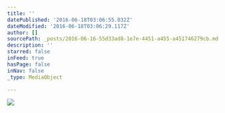 ```yaml
---
title: ''
datePublished: '2016-06-18T03:06:55.032Z'
dateModified: '2016-06-18T03:06:29.117Z'
author: []
sourcePath: _posts/2016-06-16-55d33ad8-1e7e-4451-a455-a451746279cb.md
description: ''
starred: false
inFeed: true
hasPage: false
inNav: false
_type: MediaObject

---
```

![](https://the-grid-user-content.s3-us-west-2.amazonaws.com/59b39269-301f-4d2b-a2e3-df45be8a01ff.jpg)